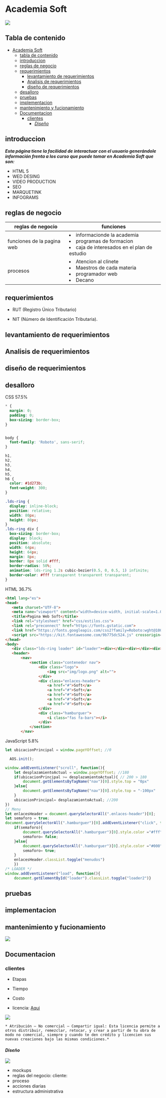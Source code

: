 # Academia Soft   
![](https://raw.githubusercontent.com/AcademiaSoft/Pagina-Soft/master/img/logo.jpg)



## Tabla de contenido
- [Academia Soft](#academia-soft)
  - [tabla de contenido](#tabla-de-contenido)
  - [introduccion](#introduccion)
  - [reglas de negocio](#reglas-de-negocio)
  - [requerimientos](#requerimientos)
    - [levantamiento de requerimientos](#levantamiento-de-requerimientos)
    - [Analisis de requerimientos](#analisis-de-requerimientos)
    - [diseño de requerimientos](#diseño-de-requerimientos)
  - [desalloro](#desalloro)
  - [pruebas](#pruebas)
  - [implementacion](#implementacion)
  - [mantenimiento y fucionamiento](#mantenimiento )
  - [Documentacion](#documentacion)
    - [clientes](#clientes)
      - [*Diseño*](#diseño)

## introduccion 
  
   
   ***Esta página tiene la facilidad de interactuar con el usuario generándole información frenta a los curso que puede tomar en  Academia Soft que son:***

   - HTML 5
   - WED DESING 
   - VIDEO PRODUCTION 
   - SEO 
   - MARQUETINK 
   - INFOGRAMS 
  
## reglas de negocio 
   
  |reglas de negocio         |funciones | 
  |--------------------------|----------|
  | funciones de la pagina web|<lu><li>informacionde la academia</li><li>programas de formacion </li><li>caja de interesados en el plan de estudio</li></ul> 
  |procesos |<lu><li>Atencion al clinete </li><li> Maestros de cada materia</li><li>programador web</li><li>Decano</li></ul> 


## requerimientos 

 - RUT (Registro Único Tributario)

 - NIT (Número de Identificación Tributaria).

## levantamiento de requerimientos 


## Analisis de requerimientos 

## diseño de requerimientos 

## desalloro

 CSS 57.5%

  ```CSS 
* {
    margin: 0;
    padding: 0;
    box-sizing: border-box;
}


body {
    font-family: 'Roboto', sans-serif;
}

h1,
h2,
h3,
h4,
h5,
h6 {
    color: #1d273b;
    font-weight: 300;
}

.lds-ring {
    display: inline-block;
    position: relative;
    width: 80px;
    height: 80px;
  }
  .lds-ring div {
    box-sizing: border-box;
    display: block;
    position: absolute;
    width: 64px;
    height: 64px;
    margin: 8px;
    border: 8px solid #fff;
    border-radius: 50%;
    animation: lds-ring 1.2s cubic-bezier(0.5, 0, 0.5, 1) infinite;
    border-color: #fff transparent transparent transparent;
  }
 ```
 HTML 36.7%
 ```HTML 
<html lang="es">
<head>
    <meta charset="UTF-8">
    <meta name="viewport" content="width=device-width, initial-scale=1.0">
    <title>Pagina Web Soft</title>
    <link rel="stylesheet" href="css/estilos.css">
    <link rel="preconnect" href="https://fonts.gstatic.com">
    <link href="https://fonts.googleapis.com/css2?family=Roboto:wght@100;300;400;700&display=swap" rel="stylesheet">
    <script src="https://kit.fontawesome.com/9b775dc524.js" crossorigin="anonymous"></script>
</head>
<body>
    <div class="lds-ring loader" id="loader"><div></div><div></div><div></div><div></div></div>
    <header>
        <nav>
            <section class="contenedor nav">
                <div class="logo">
                    <img src="img/logo.png" alt="">
                </div>
                <div class="enlaces-header">
                    <a href="#">Soft</a>
                    <a href="#">Soft</a>
                    <a href="#">Soft</a>
                    <a href="#">Soft</a>
                    <a href="#">Soft</a>
                </div>
                <div class="hamburguer">
                    <i class="fas fa-bars"></i>
                </div>
            </section>
        </nav>
```
JavaScript 5.8%

```JavaScript 
let ubicacionPrincipal = window.pageYOffset; //0

  AOS.init();

window.addEventListener("scroll", function(){
    let desplazamientoActual = window.pageYOffset; //180
    if(ubicacionPrincipal >= desplazamientoActual){ // 200 > 180
        document.getElementsByTagName("nav")[0].style.top = "0px"
    }else{
        document.getElementsByTagName("nav")[0].style.top = "-100px"
    }
    ubicacionPrincipal= desplazamientoActual; //200
})
// Menu
let enlacesHeader = document.querySelectorAll(".enlaces-header")[0];
let semaforo = true;
document.querySelectorAll(".hamburguer")[0].addEventListener("click", function(){
    if(semaforo){
        document.querySelectorAll(".hamburguer")[0].style.color ="#fff";
        semaforo= false;
    }else{
        document.querySelectorAll(".hamburguer")[0].style.color ="#000";
        semaforo= true;
    }
    enlacesHeader.classList.toggle("menudos")
    })
/* LOADER */
window.addEventListener("load", function(){
    document.getElementById("loader").classList.toggle("loader2")}
```


## pruebas 

## implementacion 

## mantenimiento y fucionamiento
 ![](https://raw.githubusercontent.com/AcademiaSoft/Pagina-Soft/master/img/diagrama_de_flujo_soft.jpg)


## Documentacion 

### clientes 

  - Etapas 

  - Tiempo 

  - Costo 

  - licencia: [Aqui](https://co.creativecommons.net/tipos-de-licencias/) 
  
  ![](https://raw.githubusercontent.com/AcademiaSoft/Pagina-Soft/master/img/licencia..jpeg) 
  
    * Atribución – No comercial – Compartir igual: Esta licencia permite a otros distribuir, remezclar, retocar, y crear a partir de tu obra de modo no comercial, siempre y cuando te den crédito y licencien sus nuevas creaciones bajo las mismas condiciones.*
#### *Diseño*
 ![](https://raw.githubusercontent.com/AcademiaSoft/Pagina-Soft/master/img/20210224_153809.gif)

  - mockups
  - reglas del negocio: cliente:
   - proceso 
   - acciones diarias 
   - estructura administrativa 
   





